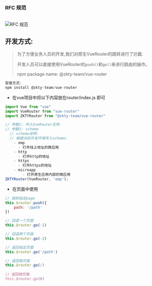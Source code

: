 ### RFC 规范

<br> ![RFC 规范](https://raw.githubusercontent.com/zk4/image_backup/main/img/image-20210330114053584.png)<br>

## 开发方式: 

> 为了方便业务人员的开发,我们对原生VueRouter的跳转进行了拦截.
>
> 开发人员可以直接使用VueRouter的`push()`和`go()`来进行路由的操作。
>
> npm package name:  @zkty-team/vue-router

```javascript
安装方式:
npm install @zkty-team/vue-router	
```


- 在vue项目中将以下内容放在router/index.js 即可

```javascript
import Vue from "vue"
import VueRouter from "vue-router"
import ZKTYRouter from "@zkty-team/vue-router"

// 参数1: 传入VueRouter实例
// 参数2: scheme
  // scheme说明:
  // 根据当前开发环境传入scheme:
    - omp
      - 打开线上地址的微应用 
    - http
      - 打开http的地址
    - https
      - 打开https的地址
    - microapp  
	    - 打开原生应用内部的微应用
ZKTYRouter(VueRouter, 'omp');
```

- 在页面中使用

```javascript
// 跳转指定page
this.$router.push({
	path: '/path'
})

// 回退一个页面
this.$router.go(-1)

// 回退两个页面
this.$router.go(-2)

// 返回指定页面
this.$router.go('/path') 

// 返回根页面
this.$router.go(/) 
                
// 返回根页面
this.$router.go(0) 
```

